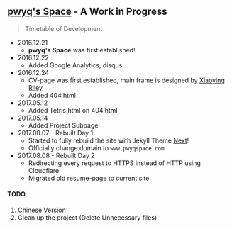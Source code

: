 ## [pwyq's Space](https://www.pwyqspace.com/) - A Work in Progress

> Timetable of Development

* 2016.12.21
    * **pwyq's Space** was first established!
* 2016.12.22 
    * Added Google Analytics, disqus
* 2016.12.24 
    * CV-page was first established, main frame is designed by [Xiaoying Riley](http://themes.3rdwavemedia.com/)
    * Added 404.html
* 2017.05.12
    * Added Tetris.html on 404.html
* 2017.05.14
    * Added Project Subpage
* 2017.08.07 - Rebuilt Day 1
    * Started to fully rebuild the site with Jekyll Theme [Next](https://github.com/simpleyyt/jekyll-theme-next)!
    * Officially change domain to `www.pwyqspace.com`
* 2017.08.08 - Rebuilt Day 2
    * Redirecting every request to HTTPS instead of HTTP using Cloudflare
    * Migrated old resume-page to current site
    
#### TODO
1. Chinese Version
2. Clean up the project (Delete Unnecessary files)